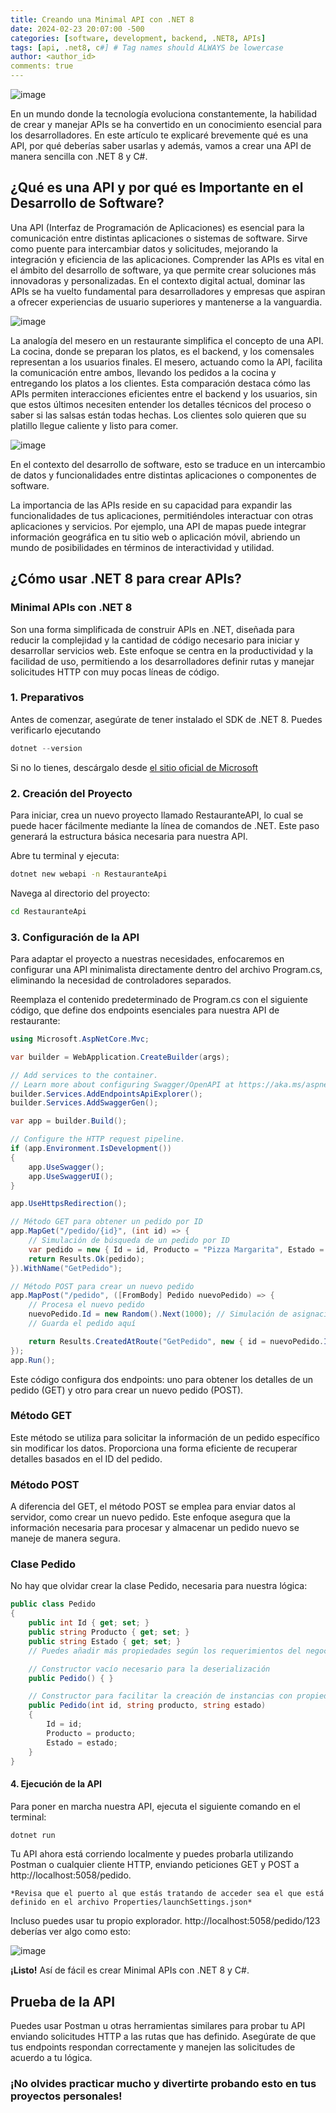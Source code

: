 ```yaml
---
title: Creando una Minimal API con .NET 8 
date: 2024-02-23 20:07:00 -500
categories: [software, development, backend, .NET8, APIs] 
tags: [api, .net8, c#] # Tag names should ALWAYS be lowercase
author: <author_id>
comments: true
---
```

![image](/assets/img/APIusing.png)

En un mundo donde la tecnología evoluciona constantemente, la habilidad de crear y manejar APIs se ha convertido en un conocimiento esencial para los desarrolladores. En este artículo te explicaré brevemente qué es una API, por qué deberías saber usarlas y además, vamos a crear una API de manera sencilla con .NET 8 y C#. 

## ¿Qué es una API y por qué es Importante en el Desarrollo de Software?

Una API (Interfaz de Programación de Aplicaciones) es esencial para la comunicación entre distintas aplicaciones o sistemas de software. Sirve como puente para intercambiar datos y solicitudes, mejorando la integración y eficiencia de las aplicaciones. Comprender las APIs es vital en el ámbito del desarrollo de software, ya que permite crear soluciones más innovadoras y personalizadas. En el contexto digital actual, dominar las APIs se ha vuelto fundamental para desarrolladores y empresas que aspiran a ofrecer experiencias de usuario superiores y mantenerse a la vanguardia.

![image](/assets/img/api-.jpg)

La analogía del mesero en un restaurante simplifica el concepto de una API. La cocina, donde se preparan los platos, es el backend, y los comensales representan a los usuarios finales. El mesero, actuando como la API, facilita la comunicación entre ambos, llevando los pedidos a la cocina y entregando los platos a los clientes. Esta comparación destaca cómo las APIs permiten interacciones eficientes entre el backend y los usuarios, sin que estos últimos necesiten entender los detalles técnicos del proceso o saber si las salsas están todas hechas. Los clientes solo quieren que su platillo llegue caliente y listo para comer. 

![image](/assets/img/api_3.png)

En el contexto del desarrollo de software, esto se traduce en un intercambio de datos y funcionalidades entre distintas aplicaciones o componentes de software.

La importancia de las APIs reside en su capacidad para expandir las funcionalidades de tus aplicaciones, permitiéndoles interactuar con otras aplicaciones y servicios. Por ejemplo, una API de mapas puede integrar información geográfica en tu sitio web o aplicación móvil, abriendo un mundo de posibilidades en términos de interactividad y utilidad.


## ¿Cómo usar .NET 8 para crear APIs?

### Minimal APIs con .NET 8

Son una forma simplificada de construir APIs en .NET, diseñada para reducir la complejidad y la cantidad de código necesario para iniciar y desarrollar servicios web. Este enfoque se centra en la productividad y la facilidad de uso, permitiendo a los desarrolladores definir rutas y manejar solicitudes HTTP con muy pocas líneas de código. 

### 1. Preparativos

Antes de comenzar, asegúrate de tener instalado el SDK de .NET 8. Puedes verificarlo ejecutando 
```cs
dotnet --version
``` 
Si no lo tienes, descárgalo desde [el sitio oficial de Microsoft](https://dotnet.microsoft.com/download/dotnet/8.0)


### 2. Creación del Proyecto
Para iniciar, crea un nuevo proyecto llamado RestauranteAPI, lo cual se puede hacer fácilmente mediante la línea de comandos de .NET. Este paso generará la estructura básica necesaria para nuestra API.

Abre tu terminal y ejecuta:

```bash
dotnet new webapi -n RestauranteApi
```

Navega al directorio del proyecto:

```bash
cd RestauranteApi
```
### 3.  Configuración de la API

Para adaptar el proyecto a nuestras necesidades, enfocaremos en configurar una API minimalista directamente dentro del archivo Program.cs, eliminando la necesidad de controladores separados.

Reemplaza el contenido predeterminado de Program.cs con el siguiente código, que define dos endpoints esenciales para nuestra API de restaurante:

```cs
using Microsoft.AspNetCore.Mvc;

var builder = WebApplication.CreateBuilder(args);

// Add services to the container.
// Learn more about configuring Swagger/OpenAPI at https://aka.ms/aspnetcore/swashbuckle
builder.Services.AddEndpointsApiExplorer();
builder.Services.AddSwaggerGen();

var app = builder.Build();

// Configure the HTTP request pipeline.
if (app.Environment.IsDevelopment())
{
    app.UseSwagger();
    app.UseSwaggerUI();
}

app.UseHttpsRedirection();

// Método GET para obtener un pedido por ID
app.MapGet("/pedido/{id}", (int id) => {
    // Simulación de búsqueda de un pedido por ID
    var pedido = new { Id = id, Producto = "Pizza Margarita", Estado = "Preparándose" };
    return Results.Ok(pedido);
}).WithName("GetPedido");

// Método POST para crear un nuevo pedido
app.MapPost("/pedido", ([FromBody] Pedido nuevoPedido) => {
    // Procesa el nuevo pedido
    nuevoPedido.Id = new Random().Next(1000); // Simulación de asignación de ID
    // Guarda el pedido aquí

    return Results.CreatedAtRoute("GetPedido", new { id = nuevoPedido.Id }, nuevoPedido);
});
app.Run();
```
Este código configura dos endpoints: uno para obtener los detalles de un pedido (GET) y otro para crear un nuevo pedido (POST).

### Método GET
Este método se utiliza para solicitar la información de un pedido específico sin modificar los datos. Proporciona una forma eficiente de recuperar detalles basados en el ID del pedido.

### Método POST
A diferencia del GET, el método POST se emplea para enviar datos al servidor, como crear un nuevo pedido. Este enfoque asegura que la información necesaria para procesar y almacenar un pedido nuevo se maneje de manera segura.


### Clase Pedido 
No hay que olvidar crear la clase Pedido, necesaria para nuestra lógica:  

```cs
public class Pedido
{
    public int Id { get; set; }
    public string Producto { get; set; }
    public string Estado { get; set; }
    // Puedes añadir más propiedades según los requerimientos del negocio, como cantidad, precio, etc.

    // Constructor vacío necesario para la deserialización
    public Pedido() { }

    // Constructor para facilitar la creación de instancias con propiedades inicializadas
    public Pedido(int id, string producto, string estado)
    {
        Id = id;
        Producto = producto;
        Estado = estado;
    }
}
```


#### 4.  Ejecución de la API
Para poner en marcha nuestra API, ejecuta el siguiente comando en el terminal:

```bash
dotnet run
```

Tu API ahora está corriendo localmente y puedes probarla utilizando Postman o cualquier cliente HTTP, enviando peticiones GET y POST a http://localhost:5058/pedido. 

```*Revisa que el puerto al que estás tratando de acceder sea el que está definido en el archivo Properties/launchSettings.json*```

Incluso puedes usar tu propio explorador. http://localhost:5058/pedido/123
deberías ver algo como esto: 

![image](/assets/img/results_minimal_api.PNG)

**¡Listo!** Así de fácil es crear Minimal APIs con .NET 8 y C#. 



## Prueba de la API

Puedes usar Postman u otras herramientas similares para probar tu API enviando solicitudes HTTP a las rutas que has definido. Asegúrate de que tus endpoints respondan correctamente y manejen las solicitudes de acuerdo a tu lógica. 

### ¡No olvides practicar mucho y divertirte probando esto en tus proyectos personales! 




